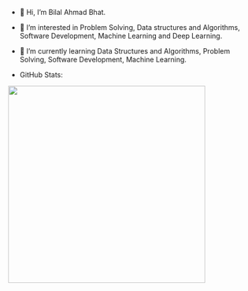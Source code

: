 - 👋 Hi, I’m Bilal Ahmad Bhat.
- 👀 I’m interested in Problem Solving, Data structures and Algorithms, Software Development, Machine Learning and Deep Learning.
- 🌱 I’m currently learning Data Structures and Algorithms, Problem Solving, Software Development, Machine Learning.




- GitHub Stats:
<img src="https://github-readme-stats.vercel.app/api?username=bilalqv&show_icons=true&theme=ADD_THEME_HERE" width="400">

<!---
crediblebilal/crediblebilal is a ✨ special ✨ repository because its `README.md` (this file) appears on your GitHub profile.
You can click the Preview link to take a look at your changes.
--->

